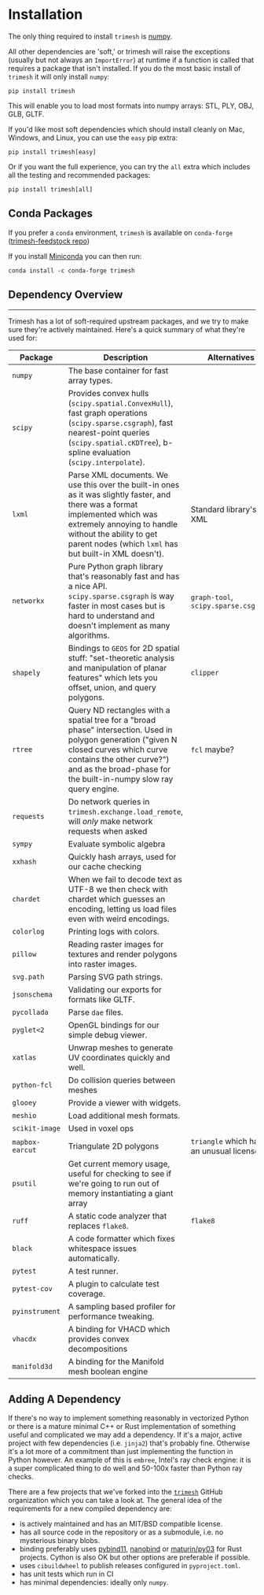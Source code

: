Installation
=====================

The only thing required to install `trimesh` is
[numpy](http://www.numpy.org/).

All other dependencies are \'soft,\' or trimesh will raise the exceptions (usually but not always an `ImportError`) at runtime if a function is called that requires a package that isn\'t installed. If you do the most basic install of `trimesh` it will only install `numpy`:

```
pip install trimesh
```

This will enable you to load most formats into numpy arrays: STL, PLY, OBJ, GLB, GLTF.

If you\'d like most soft dependencies which should install cleanly on Mac, Windows, and Linux, you can use the `easy` pip extra:

```
pip install trimesh[easy]
```

Or if you want the full experience, you can try the `all` extra which includes all the testing and recommended packages:
```
pip install trimesh[all]
```


## Conda Packages

If you prefer a `conda` environment, `trimesh` is available on `conda-forge` ([trimesh-feedstock repo](https://github.com/conda-forge/trimesh-feedstock))

If you install [Miniconda](https://docs.conda.io/projects/miniconda/en/latest/) you can then run:

```
conda install -c conda-forge trimesh
```

## Dependency Overview
--------------------

Trimesh has a lot of soft-required upstream packages, and we try to make sure they're actively maintained. Here's a quick summary of what they're used for:

 
| Package | Description | Alternatives | Level |
| ------  | ---------   | ----------   | ----- |
| `numpy` | The base container for fast array types. | | `required` | 
| `scipy` | Provides convex hulls (`scipy.spatial.ConvexHull`), fast graph operations (`scipy.sparse.csgraph`), fast nearest-point queries (`scipy.spatial.cKDTree`), b-spline evaluation (`scipy.interpolate`). | | `easy` |  
| `lxml` | Parse XML documents. We use this over the built-in ones as it was slightly faster, and there was a format implemented which was extremely annoying to handle without the ability to get parent nodes (which `lxml` has but built-in XML doesn't). | Standard library's XML | `easy` |
| `networkx` | Pure Python graph library that's reasonably fast and has a nice API. `scipy.sparse.csgraph` is way faster in most cases but is hard to understand and doesn't implement as many algorithms. | `graph-tool`, `scipy.sparse.csgraph` | `easy` |
| `shapely` | Bindings to `GEOS` for 2D spatial stuff: "set-theoretic analysis and manipulation of planar features" which lets you offset, union, and query polygons. | `clipper` | `easy` | 
| `rtree` | Query ND rectangles with a spatial tree for a "broad phase" intersection. Used in polygon generation ("given N closed curves which curve contains the other curve?") and as the broad-phase for the built-in-numpy slow ray query engine. | `fcl` maybe? | `easy` |
|`requests`| Do network queries in `trimesh.exchange.load_remote`, will *only* make network requests when asked | | `easy`|
|`sympy`| Evaluate symbolic algebra | | `recommend`|
|`xxhash`| Quickly hash arrays, used for our cache checking | | `easy`|
|`chardet`| When we fail to decode text as UTF-8 we then check with chardet which guesses an encoding,  letting us load files even with weird encodings. | | `easy`|
|`colorlog`| Printing logs with colors. | | `easy`|
|`pillow`| Reading raster images for textures and render polygons into raster images. | | `easy`|
|`svg.path`| Parsing SVG path strings. | | `easy`|
|`jsonschema`| Validating our exports for formats like GLTF. | | `easy`|
|`pycollada`| Parse `dae` files. | | `easy`|
|`pyglet<2`| OpenGL bindings for our simple debug viewer. | | `recommend`|
|`xatlas`| Unwrap meshes to generate UV coordinates quickly and well. | | `recommend`|
|`python-fcl`| Do collision queries between meshes | | `recommend`|
|`glooey`| Provide a viewer with widgets. | | `recommend`|
|`meshio`| Load additional mesh formats. | | `recommend`|
|`scikit-image`| Used in voxel ops | | `recommend`|
|`mapbox-earcut`| Triangulate 2D polygons | `triangle` which has an unusual license | `easy`|
|`psutil`| Get current memory usage, useful for checking to see if we're going to run out of memory instantiating a giant array | | `recommend`|
|`ruff`| A static code analyzer that replaces `flake8`. | `flake8` | `test`|
|`black`| A code formatter which fixes whitespace issues automatically. | | `test`|
|`pytest`| A test runner. | | `test`|
|`pytest-cov`| A plugin to calculate test coverage. | | `test`|
|`pyinstrument`| A sampling based profiler for performance tweaking. | | `test`|
|`vhacdx`| A binding for VHACD which provides convex decompositions | | `recommend`|
|`manifold3d`| A binding for the Manifold mesh boolean engine | | `recommend`|

## Adding A Dependency

If there's no way to implement something reasonably in vectorized Python or there is a mature minimal C++ or Rust implementation of something useful and complicated we may add a dependency. If it's a major, active project with few dependencies (i.e. `jinja2`) that's probably fine. Otherwise it's a lot more of a commitment than just implementing the function in Python however. An example of this is `embree`, Intel's ray check engine: it is a super complicated thing to do well and 50-100x faster than Python ray checks.

There are a few projects that we've forked into the [`trimesh`](https://github.com/trimesh/) GitHub organization which you can take a look at. The general idea of the requirements for a new compiled dependency are:

- is actively maintained and has an MIT/BSD compatible license.
- has all source code in the repository or as a submodule, i.e. no mysterious binary blobs.
- binding preferably uses [pybind11](https://pybind11.readthedocs.io/en/stable/index.html), [nanobind](https://github.com/wjakob/nanobind) or [maturin/py03](https://github.com/PyO3/maturin) for Rust projects. Cython is also OK but other options are preferable if possible. 
- uses `cibuildwheel` to publish releases configured in `pyproject.toml`.
- has unit tests which run in CI
- has minimal dependencies: ideally only `numpy`.